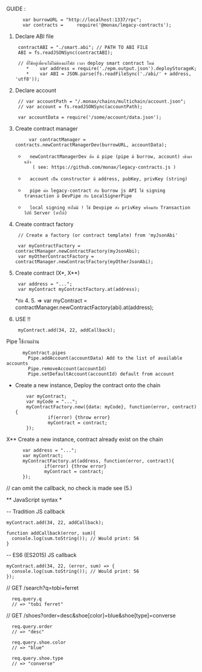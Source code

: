 GUIDE :

          var burrowURL = "http://localhost:1337/rpc";
          var contracts =     require('@monax/legacy-contracts');

  1. Declare ABI file
    
          contractABI = "./smart.abi"; // PATH TO ABI FILE
          ABI = fs.readJSONSync(contractABI);
          
          // ที่ใช้อยู่เพื่อจะได้ไม่ต้องแก้ไฟล์ เวลา deploy smart contract ใหม่
             *    var address = require('./epm.output.json').deployStorageK;
             *    var ABI = JSON.parse(fs.readFileSync('./abi/' + address, 'utf8'));

  2. Declare account
    
          // var accountPath = "/.monax/chains/multichain/account.json";
          // var account = fs.readJSONSync(accountPath);
          
          var accountData = require('/some/account/data.json');

  3. Create contract manager
  
              var contractManager = contracts.newContractManagerDev(burrowURL, accountData);

      *       newContractManagerDev คือ มี pipe (pipe มี burrow, account) เข้ามาแล้ว  
               ( see: https://github.com/monax/legacy-contracts.js )
      *       account เป็น constructor มี address, pubKey, privKey (string)
      *       pipe ต่อ legacy-contract กับ burrow js API ใช้ signing transaction มี DevPipe กับ LocalSignerPipe
      *       local signing ยังไม่มี ! ใช้ Devpipe ส่ง privKey พร้อมกับ Transaction ไปที่ Server (ทำให้)

  4. Create contract factory 
  
          // Create a factory (or contract template) from 'myJsonAbi'
          
          var myContractFactory = contractManager.newContractFactory(myJsonAbi);
          var myOtherContractFactory = contractManager.newContractFactory(myOtherJsonAbi);

  5. Create contract (X*, X**)
  
          var address = "...";
          var myContract myContractFactory.at(address);

       *ย่อ 4. 5. => var myContract = contractManager.newContractFactory(abi).at(address);

  6. USE !!
  
          myContract.add(34, 22, addCallback);


Pipe ใช้งานผ่าน

          myContract.pipes
            Pipe.addAccount(accountData) Add to the list of available accounts
            Pipe.removeAccount(accountId)
            Pipe.setDefaultAccount(accountId) default from account



* Create a new instance, Deploy the contract onto the chain

          var myContract;
          var myCode = "...";
          myContractFactory.new({data: myCode}, function(error, contract){
                  if(error) {throw error}
                  myContract = contract;
          });

X** Create a new instance, contract already exist on the chain

          var address = "...";
          var myContract;
          myContractFactory.at(address, function(error, contract){
                  if(error) {throw error}
                  myContract = contract;
          });
  // can omit the callback, no check is made see (5.)

** JavaScript syntax *

-- Tradition JS callback

    myContract.add(34, 22, addCallback);

    function addCallback(error, sum){
      console.log(sum.toString()); // Would print: 56
    }

-- ES6 (ES2015) JS callback

    myContract.add(34, 22, (error, sum) => {
      console.log(sum.toString()); // Would print: 56
    });



// GET /search?q=tobi+ferret

      req.query.q
      // => "tobi ferret"

// GET /shoes?order=desc&shoe[color]=blue&shoe[type]=converse

      req.query.order     
      // => "desc"

      req.query.shoe.color
      // => "blue"

      req.query.shoe.type
      // => "converse"


